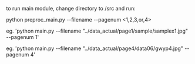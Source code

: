 to run main module, change directory to /src and run:

python preproc_main.py --filename <name> --pagenum <1,2,3,or,4>

eg. 'python main.py --filename "../data_actual/page1/sample/samplex1.jpg" --pagenum 1'

eg. 'python main.py --filename "../data_actual/page4/data06/gwyp4.jpg" --pagenum 4'
